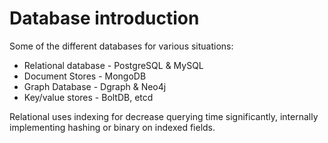 # Database introduction

Some of the different databases for various situations:

- Relational database - PostgreSQL & MySQL
- Document Stores - MongoDB
- Graph Database - Dgraph & Neo4j
- Key/value stores - BoltDB, etcd

Relational uses indexing for decrease querying time significantly, internally implementing hashing or binary on indexed fields.
